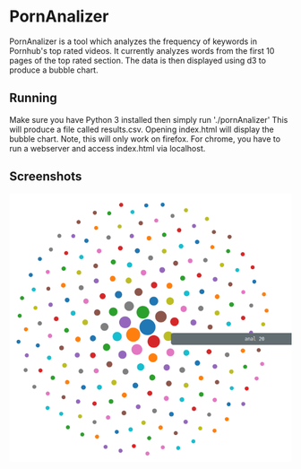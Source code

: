 # PornAnalizer
PornAnalizer is a tool which analyzes the frequency of keywords in Pornhub's 
top rated videos. It currently analyzes words from the first 10 pages of the
top rated section. The data is then displayed using d3 to produce a bubble chart.

## Running
Make sure you have Python 3 installed then simply run './pornAnalizer'
This will produce a file called results.csv. Opening index.html will
display the bubble chart. Note, this will only work on firefox. For chrome,
you have to run a webserver and access index.html via localhost.

## Screenshots
![screenshot](/res/datavis.png)

